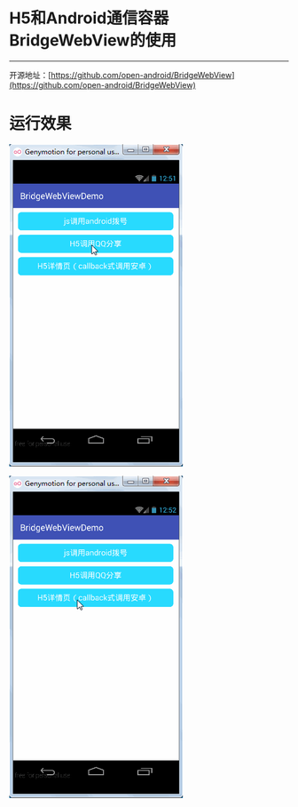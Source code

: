 # H5和Android通信容器BridgeWebView的使用
---
开源地址：[https://github.com/open-android/BridgeWebView](https://github.com/open-android/BridgeWebView)

# 运行效果

![](screenshot1.gif)


![](screenshot2.gif)

